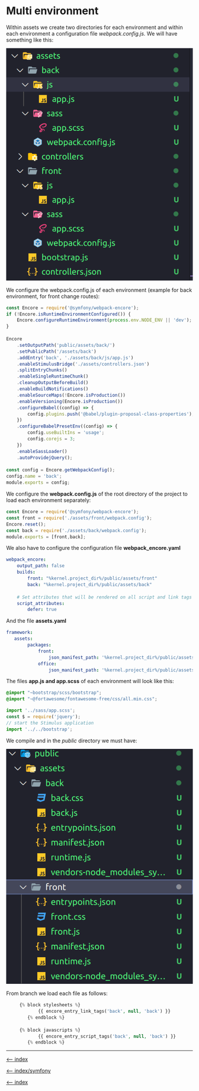 # Multi environment

Within assets we create two directories for each environment and within each environment a configuration file *webpack.config.js.* We will have something like this:

![structure](/resources/img/multi-environment-structure.png)

We configure the webpack.config.js of each environment (example for back environment, for front change routes):

```js
const Encore = require('@symfony/webpack-encore');
if (!Encore.isRuntimeEnvironmentConfigured()) {
    Encore.configureRuntimeEnvironment(process.env.NODE_ENV || 'dev');
}

Encore
    .setOutputPath('public/assets/back/')
    .setPublicPath('/assets/back')
    .addEntry('back', './assets/back/js/app.js')
    .enableStimulusBridge('./assets/controllers.json')
    .splitEntryChunks()
    .enableSingleRuntimeChunk()
    .cleanupOutputBeforeBuild()
    .enableBuildNotifications()
    .enableSourceMaps(!Encore.isProduction())
    .enableVersioning(Encore.isProduction())
    .configureBabel((config) => {
        config.plugins.push('@babel/plugin-proposal-class-properties');
    })
    .configureBabelPresetEnv((config) => {
        config.useBuiltIns = 'usage';
        config.corejs = 3;
    })
    .enableSassLoader()
    .autoProvidejQuery();

const config = Encore.getWebpackConfig();
config.name = 'back';
module.exports = config;
```

We configure the **webpack.config.js** of the root directory of the project to load each environment separately:

```js
const Encore = require('@symfony/webpack-encore');
const front = require('./assets/front/webpack.config');
Encore.reset();
const back = require('./assets/back/webpack.config');
module.exports = [front,back];
```

We also have to configure the configuration file **webpack_encore.yaml**

```yaml
webpack_encore:
    output_path: false
    builds:
        front: "%kernel.project_dir%/public/assets/front"
        back: "%kernel.project_dir%/public/assets/back"

    # Set attributes that will be rendered on all script and link tags
    script_attributes:
        defer: true
```

And the file **assets.yaml**

```yaml
framework:
   assets:
        packages:
            front:
                json_manifest_path: '%kernel.project_dir%/public/assets/front/manifest.json'
            office:
                json_manifest_path: '%kernel.project_dir%/public/assets/office/manifest.json'
```

The files **app.js and app.scss** of each environment will look like this:

```scss
@import "~bootstrap/scss/bootstrap";
@import "~@fortawesome/fontawesome-free/css/all.min.css";
```

```js
import '../sass/app.scss';
const $ = require('jquery');
// start the Stimulus application
import '../../bootstrap';
```

We compile and in the *public* directory we must have:

![structure public](/resources/img/multi-environment-struture-public.png)

From branch we load each file as follows:

```php
     {% block stylesheets %}
            {{ encore_entry_link_tags('back', null, 'back') }}
        {% endblock %}

     {% block javascripts %}
            {{ encore_entry_script_tags('back', null, 'back') }}
        {% endblock %}
```

---

[<-- index](/symfony/front/index.md)

[<-- index/symfony](/symfony/index.md)

[<-- index](/README.md)
